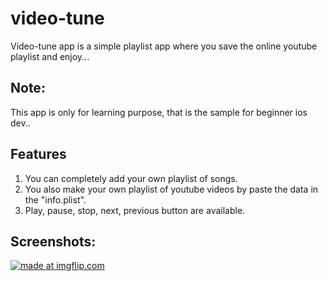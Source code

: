 # video-tune
Video-tune app is a simple playlist app where you save the online youtube playlist and enjoy...

## Note:
This app is only for learning purpose, that is the sample for beginner ios dev..

## Features

1. You can completely add your own playlist of songs.
2. You also make your own playlist of youtube videos by paste the data in the "info.plist".
3. Play, pause, stop, next, previous button are available.

## Screenshots:
<a href="https://imgflip.com/gif/2nywyl"><img src="https://i.imgflip.com/2nywyl.gif" title="made at imgflip.com"/></a>
